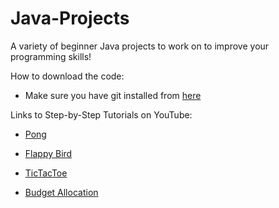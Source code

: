 # Java-Projects
A variety of beginner Java projects to work on to improve your programming skills!

How to download the code:

  - Make sure you have git installed from [here](https://git-scm.com/book/en/v2/Getting-Started-Installing-Git/)
   

Links to Step-by-Step Tutorials on YouTube:

  - [Pong](https://www.youtube.com/watch?v=oLirZqJFKPE)

  - [Flappy Bird](https://www.youtube.com/watch?v=I1qTZaUcFX0&feature=emb_logo)

  - [TicTacToe](https://www.youtube.com/watch?v=3KM6Q0TFC28)

  - [Budget Allocation](https://www.youtube.com/watch?v=uZDuvMo-4pU&list=PLtQo0sxRN7JKKla3_GAF05dySjyy3nINa&index=2)
